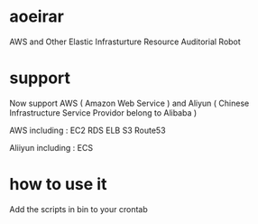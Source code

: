 # aoeirar
AWS and Other Elastic Infrasturture Resource Auditorial Robot

# support
Now support AWS ( Amazon Web Service ) and Aliyun ( Chinese Infrastructure Service Providor belong to Alibaba )

AWS including : EC2 RDS ELB S3 Route53

Aliiyun including : ECS

# how to use it 
Add the scripts in bin to your crontab
